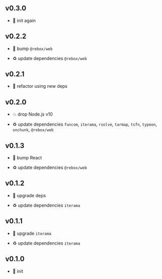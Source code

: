 ## v0.3.0

* 🐣 init again

## v0.2.2

* 🐞 bump `@rebox/web`

* ♻️ update dependencies `@rebox/web`

## v0.2.1

* 🐞 refactor using new deps

## v0.2.0

* 💥 drop Node.js v10

* ♻️ update dependencies `funcom`, `iterama`, `rsolve`, `tarmap`, `tsfn`, `typeon`, `unchunk`, `@rebox/web`

## v0.1.3

* 🐞 bump React

* ♻️ update dependencies `@rebox/web`

## v0.1.2

* 🐞 upgrade deps

* ♻️ update dependencies `iterama`

## v0.1.1

* 🐞 upgrade `iterama`

* ♻️ update dependencies `iterama`

## v0.1.0

* 🐣 init
